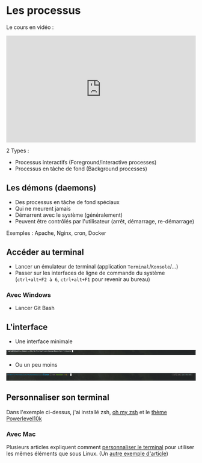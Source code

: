 # Les processus

Le cours en vidéo : 

<div style="position: relative; padding-bottom: 56.25%; height: 0;"><iframe src="https://www.loom.com/embed/150be547bd2044ad965b97cef503a222" frameborder="0" webkitallowfullscreen mozallowfullscreen allowfullscreen style="position: absolute; top: 0; left: 0; width: 100%; height: 100%;"></iframe></div>

2 Types :

- Processus interactifs (Foreground/interactive processes)
- Processus en tâche de fond (Background processes)

## Les démons (daemons)

- Des processus en tâche de fond spéciaux
- Qui ne meurent jamais
- Démarrent avec le système (généralement)
- Peuvent être contrôlés par l'utilisateur (arrêt, démarrage, re-démarrage)

Exemples : Apache, Nginx, cron, Docker

## Accéder au terminal

- Lancer un émulateur de terminal (application `Terminal`/`Konsole`/...)
- Passer sur les interfaces de ligne de commande du système (`ctrl+alt+F2 à 6`, `ctrl+alt+F1` pour revenir au bureau)

### Avec Windows

- Lancer Git Bash

## L'interface

- Une interface minimale

![Un exemple de terminal classique (bash)](./img/terminal_bash.png)

- Ou un peu moins

![Un exemple de terminal amélioré (zsh + oh my zsh)](./img/terminal_mine.png)

## Personnaliser son terminal

Dans l'exemple ci-dessus, j'ai installé zsh, [oh my zsh](https://ohmyz.sh/) et le [thème Powerlevel10k](https://github.com/romkatv/powerlevel10k)

### Avec Mac

Plusieurs articles expliquent comment [personnaliser le terminal](https://dev.to/equiman/iterm2--oh-my-zsh--powerlevel9k-best-terminal-combination-for-geeks-58l5) pour utiliser les mêmes éléments que sous Linux. (Un [autre exemple d'article](https://www.tronyxworld.be/2020/zsh_omz_p10k/))
